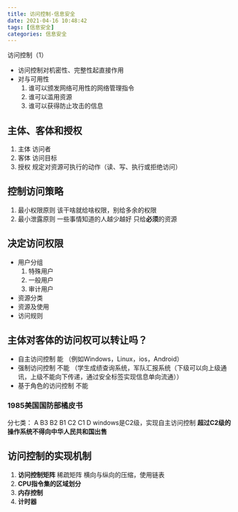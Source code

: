 ```yaml
---
title: 访问控制-信息安全
date: 2021-04-16 10:48:42
tags: [信息安全]
categories: 信息安全
---
```


访问控制（1）

<!--more--->

+ 访问控制对机密性、完整性起直接作用
+ 对与可用性
    1. 谁可以颁发网络可用性的网络管理指令
    2. 谁可以滥用资源
    3. 谁可以获得防止攻击的信息

## 主体、客体和授权

1. 主体
    访问者
2. 客体
    访问目标
3. 授权
    规定对资源可执行的动作（读、写、执行或拒绝访问）

## 控制访问策略

1. 最小权限原则
    该干啥就给啥权限，别给多余的权限
2. 最小泄露原则
    一些事情知道的人越少越好
    只给**必须**的资源

## 决定访问权限

+ 用户分组
    1. 特殊用户
    2. 一般用户
    3. 审计用户
+ 资源分类
+ 资源及使用
+ 访问规则

## 主体对客体的访问权可以转让吗？

+ 自主访问控制
    能
    （例如Windows，Linux，ios，Android）
+ 强制访问控制
    不能
    （学生成绩查询系统，军队汇报系统（下级可以向上级通讯，上级不能向下传递，通过安全标签实现信息单向流通））
+ 基于角色的访问控制
    不能

### 1985美国国防部橘皮书

分七类： A B3 B2 B1 C2 C1 D
windows是C2级，实现自主访问控制
**超过C2级的操作系统不得向中华人民共和国出售**

## 访问控制的实现机制

1. **访问控制矩阵**
稀疏矩阵
横向与纵向的压缩，使用链表
2. **CPU指令集的区域划分**
3. **内存控制**
4. **计时器**

